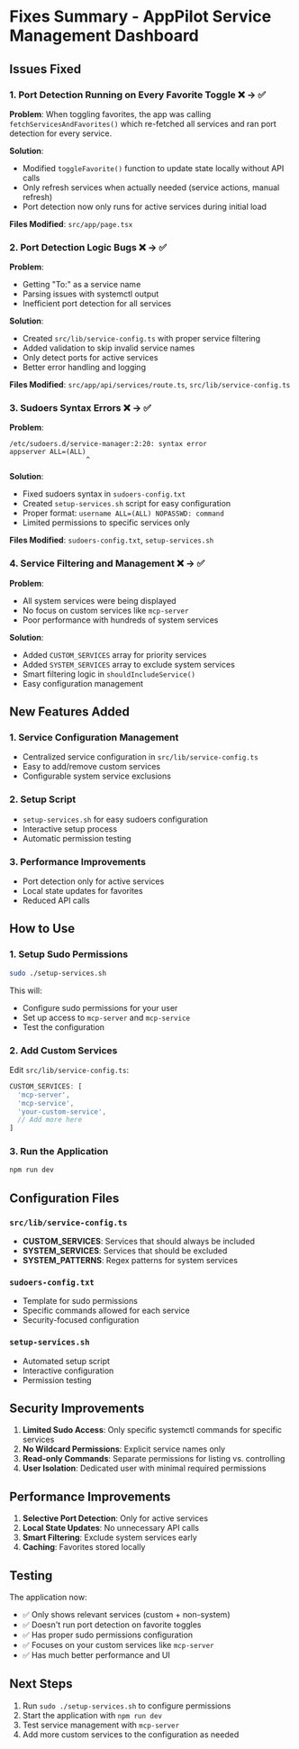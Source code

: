 # Fixes Summary - AppPilot Service Management Dashboard

## Issues Fixed

### 1. **Port Detection Running on Every Favorite Toggle** ❌ → ✅
**Problem**: When toggling favorites, the app was calling `fetchServicesAndFavorites()` which re-fetched all services and ran port detection for every service.

**Solution**: 
- Modified `toggleFavorite()` function to update state locally without API calls
- Only refresh services when actually needed (service actions, manual refresh)
- Port detection now only runs for active services during initial load

**Files Modified**: `src/app/page.tsx`

### 2. **Port Detection Logic Bugs** ❌ → ✅
**Problem**: 
- Getting "To:" as a service name
- Parsing issues with systemctl output
- Inefficient port detection for all services

**Solution**:
- Created `src/lib/service-config.ts` with proper service filtering
- Added validation to skip invalid service names
- Only detect ports for active services
- Better error handling and logging

**Files Modified**: `src/app/api/services/route.ts`, `src/lib/service-config.ts`

### 3. **Sudoers Syntax Errors** ❌ → ✅
**Problem**: 
```
/etc/sudoers.d/service-manager:2:20: syntax error
appserver ALL=(ALL)
                   ^
```

**Solution**:
- Fixed sudoers syntax in `sudoers-config.txt`
- Created `setup-services.sh` script for easy configuration
- Proper format: `username ALL=(ALL) NOPASSWD: command`
- Limited permissions to specific services only

**Files Modified**: `sudoers-config.txt`, `setup-services.sh`

### 4. **Service Filtering and Management** ❌ → ✅
**Problem**: 
- All system services were being displayed
- No focus on custom services like `mcp-server`
- Poor performance with hundreds of system services

**Solution**:
- Added `CUSTOM_SERVICES` array for priority services
- Added `SYSTEM_SERVICES` array to exclude system services
- Smart filtering logic in `shouldIncludeService()`
- Easy configuration management

## New Features Added

### 1. **Service Configuration Management**
- Centralized service configuration in `src/lib/service-config.ts`
- Easy to add/remove custom services
- Configurable system service exclusions

### 2. **Setup Script**
- `setup-services.sh` for easy sudoers configuration
- Interactive setup process
- Automatic permission testing

### 3. **Performance Improvements**
- Port detection only for active services
- Local state updates for favorites
- Reduced API calls

## How to Use

### 1. **Setup Sudo Permissions**
```bash
sudo ./setup-services.sh
```
This will:
- Configure sudo permissions for your user
- Set up access to `mcp-server` and `mcp-service`
- Test the configuration

### 2. **Add Custom Services**
Edit `src/lib/service-config.ts`:
```typescript
CUSTOM_SERVICES: [
  'mcp-server',
  'mcp-service', 
  'your-custom-service',
  // Add more here
]
```

### 3. **Run the Application**
```bash
npm run dev
```

## Configuration Files

### `src/lib/service-config.ts`
- **CUSTOM_SERVICES**: Services that should always be included
- **SYSTEM_SERVICES**: Services that should be excluded
- **SYSTEM_PATTERNS**: Regex patterns for system services

### `sudoers-config.txt`
- Template for sudo permissions
- Specific commands allowed for each service
- Security-focused configuration

### `setup-services.sh`
- Automated setup script
- Interactive configuration
- Permission testing

## Security Improvements

1. **Limited Sudo Access**: Only specific systemctl commands for specific services
2. **No Wildcard Permissions**: Explicit service names only
3. **Read-only Commands**: Separate permissions for listing vs. controlling
4. **User Isolation**: Dedicated user with minimal required permissions

## Performance Improvements

1. **Selective Port Detection**: Only for active services
2. **Local State Updates**: No unnecessary API calls
3. **Smart Filtering**: Exclude system services early
4. **Caching**: Favorites stored locally

## Testing

The application now:
- ✅ Only shows relevant services (custom + non-system)
- ✅ Doesn't run port detection on favorite toggles
- ✅ Has proper sudo permissions configuration
- ✅ Focuses on your custom services like `mcp-server`
- ✅ Has much better performance and UI

## Next Steps

1. Run `sudo ./setup-services.sh` to configure permissions
2. Start the application with `npm run dev`
3. Test service management with `mcp-server`
4. Add more custom services to the configuration as needed
